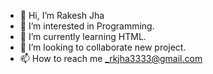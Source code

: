 - 👋 Hi, I’m Rakesh Jha
- 👀 I’m interested in Programming. 
- 🌱 I’m currently learning HTML. 
- 💞️ I’m looking to collaborate new project.
- 📫 How to reach me _rkjha3333@gmail.com

<!---
rkjha3333/rkjha3333 is a ✨ special ✨ repository because its `README.md` (this file) appears on your GitHub profile.
You can click the Preview link to take a look at your changes.
--->
